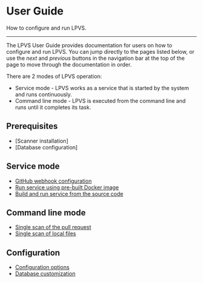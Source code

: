 # User Guide

How to configure and run LPVS.

---

The LPVS User Guide provides documentation for users on how to configure and run LPVS.
You can jump directly to the pages listed below, or use the *next* and *previous* buttons
in the navigation bar at the top of the page to move through the documentation in order.

There are 2 modes of LPVS operation:
- Service mode - LPVS works as a service that is started by the system and runs continuously.
- Command line mode - LPVS is executed from the command line and runs until it completes its task.

## Prerequisites

- [Scanner installation]
- [Database configuration]

## Service mode

- [GitHub webhook configuration](service/webhook.md)
- [Run service using pre-built Docker image](service/docker.md)
- [Build and run service from the source code](service/source_code.md)

## Command line mode

- [Single scan of the pull request](cli/cli_pr.md)
- [Single scan of local files](cli/cli_file.md)

## Configuration

- [Configuration options](config/options.md)
- [Database customization](config/database.md)
